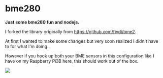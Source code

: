 # bme280
**Just some bme280 fun and nodejs.**

I forked the library originally from https://github.com/fivdi/bme2.

At first I wanted to make some changes but very soon realized I didn't have to for what I'm doing.

However if you hook up both your BME sensors in this configuration like I have on my Raspberry Pi3B here, this should work out of the box.

<img src="https://pbs.twimg.com/media/EwGrBOtWgAEyZPJ?format=jpg&name=large" />
